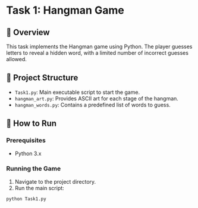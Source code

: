 # Task 1: Hangman Game

## 📌 Overview
This task implements the Hangman game using Python. The player guesses letters to reveal a hidden word, with a limited number of incorrect guesses allowed.

## 📂 Project Structure
- `Task1.py`: Main executable script to start the game.
- `hangman_art.py`: Provides ASCII art for each stage of the hangman.
- `hangman_words.py`: Contains a predefined list of words to guess.

## 🚀 How to Run
### Prerequisites
- Python 3.x

### Running the Game
1. Navigate to the project directory.
2. Run the main script:
```bash
python Task1.py
